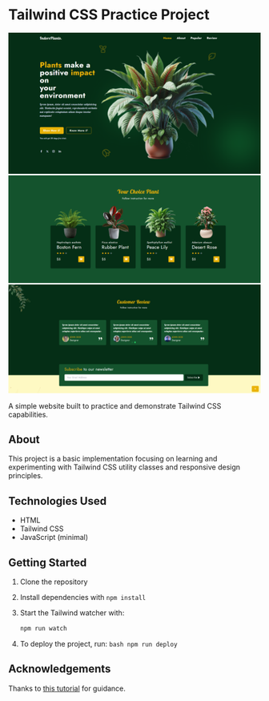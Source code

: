 # Tailwind CSS Practice Project

![Homepage Screenshot](./screenshots/1.png)
![Products Page](./screenshots/2.png)
![Contact Form](./screenshots/3.png)

A simple website built to practice and demonstrate Tailwind CSS capabilities.

## About

This project is a basic implementation focusing on learning and experimenting with Tailwind CSS utility classes and responsive design principles.

## Technologies Used

- HTML
- Tailwind CSS
- JavaScript (minimal)

## Getting Started

1. Clone the repository
2. Install dependencies with `npm install`
3. Start the Tailwind watcher with:
   ```bash
   npm run watch
   ```

  4. To deploy the project, run:
    ```bash
    npm run deploy
    ```

## Acknowledgements

Thanks to [this tutorial](https://youtu.be/zKguO4oaAGs?si=yYWlmPdjXGRltrIK) for guidance.